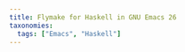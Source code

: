 ```yaml
---
title: Flymake for Haskell in GNU Emacs 26
taxonomies:
  tags: ["Emacs", "Haskell"]
---
```


<script src="https://gitlab.com/snippets/1725106.js"></script>
